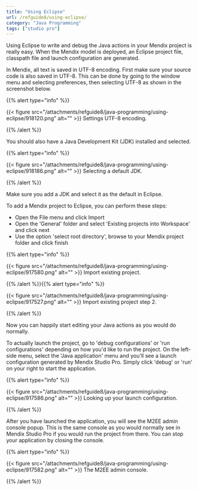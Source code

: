 ```yaml
---
title: "Using Eclipse"
url: /refguide8/using-eclipse/
category: "Java Programming"
tags: ["studio pro"]
---
```


Using Eclipse to write and debug the Java actions in your Mendix project is really easy. When the Mendix model is deployed, an Eclipse project file, classpath file and launch configuration are generated.

In Mendix, all text is saved in UTF-8 encoding. First make sure your source code is also saved in UTF-8\. This can be done by going to the window menu and selecting preferences, then selecting UTF-8 as shown in the screenshot below.

{{% alert type="info" %}}

{{< figure src="/attachments/refguide8/java-programming/using-eclipse/918120.png" alt="" >}}
Settings UTF-8 encoding.

{{% /alert %}}

You should also have a Java Development Kit (JDK) installed and selected.

{{% alert type="info" %}}

{{< figure src="/attachments/refguide8/java-programming/using-eclipse/918186.png" alt="" >}}
Selecting a default JDK.

{{% /alert %}}

Make sure you add a JDK and select it as the default in Eclipse.

To add a Mendix project to Eclipse, you can perform these steps:

*   Open the File menu and click Import
*   Open the 'General' folder and select 'Existing projects into Workspace' and click next
*   Use the option 'select root directory', browse to your Mendix project folder and click finish

{{% alert type="info" %}}

{{< figure src="/attachments/refguide8/java-programming/using-eclipse/917580.png" alt="" >}}
Import existing project.

{{% /alert %}}{{% alert type="info" %}}

{{< figure src="/attachments/refguide8/java-programming/using-eclipse/917527.png" alt="" >}}
Import existing project step 2.

{{% /alert %}}

Now you can happily start editing your Java actions as you would do normally.

To actually launch the project, go to 'debug configurations' or 'run configurations' depending on how you'd like to run the project. On the left-side menu, select the 'Java application' menu and you'll see a launch configuration generated by Mendix Studio Pro. Simply click 'debug' or 'run' on your right to start the application.

{{% alert type="info" %}}

{{< figure src="/attachments/refguide8/java-programming/using-eclipse/917586.png" alt="" >}}
Looking up your launch configuration.

{{% /alert %}}

After you have launched the application, you will see the M2EE admin console popup. This is the same console as you would normally see in Mendix Studio Pro if you would run the project from there. You can stop your application by closing the console.

{{% alert type="info" %}}

{{< figure src="/attachments/refguide8/java-programming/using-eclipse/917582.png" alt="" >}}
The M2EE admin console.

{{% /alert %}}
